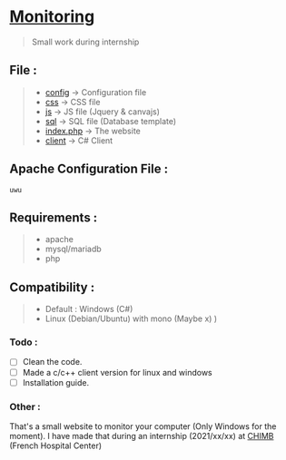 # [Monitoring](https://monitoring-demo.pandeo.fr)
> Small work during internship

## File :<br />
> - [config](https://github.com/PandeoF1/monitoring/tree/main/conf) -> Configuration file <br />
> - [css](https://github.com/PandeoF1/monitoring/tree/main/css) -> CSS file <br />
> - [js](https://github.com/PandeoF1/monitoring/tree/main/js) -> JS file (Jquery & canvajs) <br />
> - [sql](https://github.com/PandeoF1/monitoring/tree/main/sql) -> SQL file (Database template) <br />
> - [index.php](https://github.com/PandeoF1/monitoring/blob/main/index.php) -> The website<br />
> - [client](https://github.com/PandeoF1/monitoring/tree/main/client) -> C# Client<br />


## Apache Configuration File :
```` 
uwu
````
## Requirements :
 > - apache <br />
 > - mysql/mariadb <br />
 > - php <br />
## Compatibility :
 > - Default : Windows (C#) <br />
 > - Linux (Debian/Ubuntu) with mono (Maybe x) ) <br />
### Todo :
- [ ] Clean the code.
- [ ] Made a c/c++ client version for linux and windows
- [ ] Installation guide.

### Other :

That's a small website to monitor your computer (Only Windows for the moment). I have made that during an internship (2021/xx/xx) at [CHIMB](http://www.chimb.fr/) (French Hospital Center)
